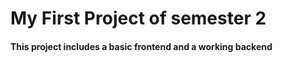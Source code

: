 <html>
  <h1>
    My First Project of semester 2
  </h1>
  <h4>
    This project includes a basic frontend and a working backend
  </h4>
</html>
